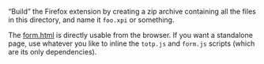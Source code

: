 <q>Build</q> the Firefox extension by creating a zip archive containing all the files in this directory, and name it `foo.xpi` or something.

The [form.html](form.html) is directly usable from the browser. If you want a standalone page, use whatever you like to inline the `totp.js` and `form.js` scripts (which are its only dependencies).
